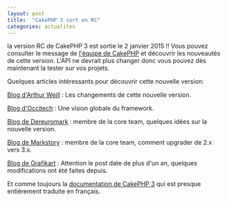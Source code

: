 ```yaml
---
layout: post
title:  "CakePHP 3 sort en RC"
categories: actualites
---
```


la version RC de CakePHP 3 est sortie le 2 janvier 2015 !!
Vous pouvez consulter le message de
[l'équipe de CakePHP](http://bakery.cakephp.org/articles/lorenzo/2015/01/02/cakephp_3_0_0-rc1_released)
et découvrir les nouveautés de cette version.
L'API ne devrait plus changer donc vous pouvez dès maintenant la tester sur vos
projets.


Quelques articles intéressants pour découvrir cette nouvelle version:

[Blog d'Arthur Weill](http://www.arthurweill.fr/Nouveautes-CakePHP-3) : Les changements de cette nouvelle version.

[Blog d'Occitech](http://www.occitech.fr/blog/2014/10/cakephp-3-le-renouveau) : Une vision globale du framework.

[Blog de Dereuromark](http://www.dereuromark.de/2014/11/03/cakephp3-0-coming-up) : membre de la core team, quelques idées sur la nouvelle version.

[Blog de Markstory](http://mark-story.com/posts/view/upgrading-to-cakephp-3-0) : membre de la core team, comment upgrader de 2.x vers 3.x.

[Blog de Grafikart](http://www.grafikart.fr/tutoriels/cakephp/cakephp-preview-3-476) : Attention
le post date de plus d'un an, quelques modifications ont été faites depuis.

Et comme toujours la [documentation de CakePHP 3](http://book.cakephp.org/3.0/fr/index.html) qui est presque entièrement
traduite en français.
